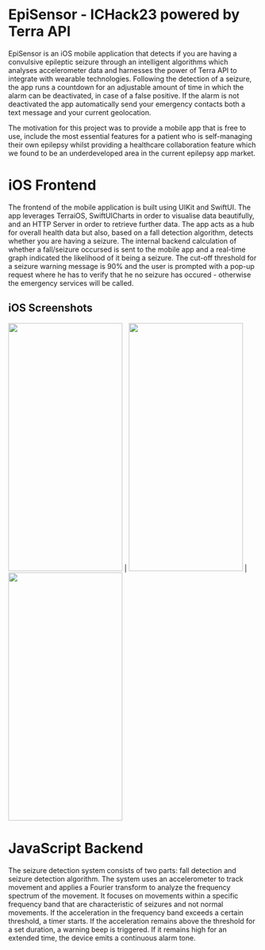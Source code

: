 # EpiSensor - ICHack23 powered by Terra API

EpiSensor is an iOS mobile application that detects if you are having a convulsive epileptic seizure through an intelligent algorithms which analyses accelerometer data and harnesses the power of Terra API to integrate with wearable technologies. Following the detection of a seizure, the app runs a countdown for an adjustable amount of time in which the alarm can be deactivated, in case of a false positive. If the alarm is not deactivated the app automatically send your emergency contacts both a text message and your current geolocation.

The motivation for this project was to provide a mobile app that is free to use, include the most essential features for a patient who is self-managing their own epilepsy whilst providing a healthcare collaboration feature which we found to be an underdeveloped area in the current epilepsy app market. 

# iOS Frontend
The frontend of the mobile application is built using UIKit and SwiftUI. The app leverages TerraiOS, SwiftUICharts in order to visualise data beautifully, and an HTTP Server in order to retrieve further data. The app acts as a hub for overall health data but also, based on a fall detection algorithm, detects whether you are having a seizure. The internal backend calculation of whether a fall/seizure occursed is sent to the mobile app and a real-time graph indicated the likelihood of it being a seizure. The cut-off threshold for a seizure warning message is 90% and the user is prompted with a pop-up request where he has to verify that he no seizure has occured - otherwise the emergency services will be called. 

## iOS Screenshots
<img src="https://user-images.githubusercontent.com/80065244/216813691-52db8851-34e2-45e7-a528-a71fd8beeb05.png" width="230" height="500"> |
<img src="https://user-images.githubusercontent.com/80065244/216813697-c46101d1-6b56-458c-877d-ad4d9f490b73.png" width="230" height="500"> | 
<img src="https://user-images.githubusercontent.com/80065244/216813702-d8fcb8e9-202c-4627-beaf-945f20976c3b.png" width="230" height="500">

# JavaScript Backend
The seizure detection system consists of two parts: fall detection and seizure detection algorithm. The system uses an accelerometer to track movement and applies a Fourier transform to analyze the frequency spectrum of the movement. It focuses on movements within a specific frequency band that are characteristic of seizures and not normal movements. If the acceleration in the frequency band exceeds a certain threshold, a timer starts. If the acceleration remains above the threshold for a set duration, a warning beep is triggered. If it remains high for an extended time, the device emits a continuous alarm tone.
